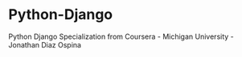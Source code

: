 # Python-Django
Python Django Specialization from Coursera - Michigan University - Jonathan Diaz Ospina
